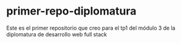 # primer-repo-diplomatura
Este es el primer repositorio que creo para el tp1 del módulo 3 de la diplomatura de desarrollo web full stack 

